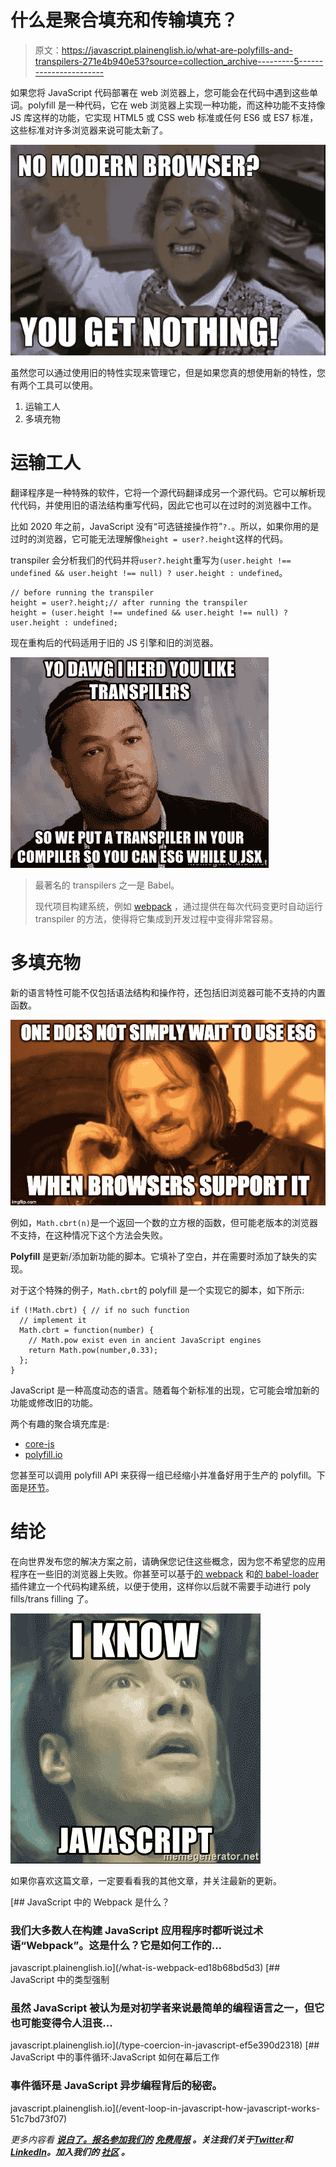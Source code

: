 # 什么是聚合填充和传输填充？

> 原文：<https://javascript.plainenglish.io/what-are-polyfills-and-transpilers-271e4b940e53?source=collection_archive---------5----------------------->

如果您将 JavaScript 代码部署在 web 浏览器上，您可能会在代码中遇到这些单词。polyfill 是一种代码，它在 web 浏览器上实现一种功能，而这种功能不支持像 JS 库这样的功能，它实现 HTML5 或 CSS web 标准或任何 ES6 或 ES7 标准，这些标准对许多浏览器来说可能太新了。

![](img/97af46793f854c0fe9363e365490b26d.png)

虽然您可以通过使用旧的特性实现来管理它，但是如果您真的想使用新的特性，您有两个工具可以使用。

1.  运输工人
2.  多填充物

# 运输工人

翻译程序是一种特殊的软件，它将一个源代码翻译成另一个源代码。它可以解析现代代码，并使用旧的语法结构重写代码，因此它也可以在过时的浏览器中工作。

比如 2020 年之前，JavaScript 没有“可选链接操作符”`?.`。所以，如果你用的是过时的浏览器，它可能无法理解像`height = user?.height`这样的代码。

transpiler 会分析我们的代码并将`user?.height`重写为`(user.height !== undefined && user.height !== null) ? user.height : undefined`。

```
// before running the transpiler
height = user?.height;// after running the transpiler
height = (user.height !== undefined && user.height !== null) ? user.height : undefined;
```

现在重构后的代码适用于旧的 JS 引擎和旧的浏览器。

![](img/33f507db37c38454313adce23b0b6ba4.png)

> 最著名的 transpilers 之一是 Babel。
> 
> 现代项目构建系统，例如 [webpack](https://webpack.js.org/) ，通过提供在每次代码变更时自动运行 transpiler 的方法，使得将它集成到开发过程中变得非常容易。

# 多填充物

新的语言特性可能不仅包括语法结构和操作符，还包括旧浏览器可能不支持的内置函数。

![](img/516e84e61f9bd331e9f2f04295d946e9.png)

例如，`Math.cbrt(n)`是一个返回一个数的立方根的函数，但可能老版本的浏览器不支持，在这种情况下这个方法会失败。

**Polyfill** 是更新/添加新功能的脚本。它填补了空白，并在需要时添加了缺失的实现。

对于这个特殊的例子，`Math.cbrt`的 polyfill 是一个实现它的脚本，如下所示:

```
if (!Math.cbrt) { // if no such function
  // implement it
  Math.cbrt = function(number) {
    // Math.pow exist even in ancient JavaScript engines
    return Math.pow(number,0.33);
  };
}
```

JavaScript 是一种高度动态的语言。随着每个新标准的出现，它可能会增加新的功能或修改旧的功能。

两个有趣的聚合填充库是:

*   [core-js](https://github.com/zloirock/core-js)
*   [polyfill.io](http://polyfill.io/)

您甚至可以调用 polyfill API 来获得一组已经缩小并准备好用于生产的 polyfill。下面是[环节](https://polyfill.io/v3/api/)。

# 结论

在向世界发布您的解决方案之前，请确保您记住这些概念，因为您不希望您的应用程序在一些旧的浏览器上失败。你甚至可以基于[的 webpack](https://webpack.js.org/) 和[的 babel-loader](https://github.com/babel/babel-loader) 插件建立一个代码构建系统，以便于使用，这样你以后就不需要手动进行 poly fills/trans filling 了。

![](img/91f410bdb736a34f032995b0a2bcd663.png)

如果你喜欢这篇文章，一定要看看我的其他文章，并关注最新的更新。

[](/what-is-webpack-ed18b68bd5d3) [## JavaScript 中的 Webpack 是什么？

### 我们大多数人在构建 JavaScript 应用程序时都听说过术语“Webpack”。这是什么？它是如何工作的…

javascript.plainenglish.io](/what-is-webpack-ed18b68bd5d3) [](/type-coercion-in-javascript-ef5e390d2318) [## JavaScript 中的类型强制

### 虽然 JavaScript 被认为是对初学者来说最简单的编程语言之一，但它也可能变得令人沮丧…

javascript.plainenglish.io](/type-coercion-in-javascript-ef5e390d2318) [](/event-loop-in-javascript-how-javascript-works-51c7bd73f07) [## JavaScript 中的事件循环:JavaScript 如何在幕后工作

### 事件循环是 JavaScript 异步编程背后的秘密。

javascript.plainenglish.io](/event-loop-in-javascript-how-javascript-works-51c7bd73f07) 

*更多内容看* [***说白了。报名参加我们的***](https://plainenglish.io/) **[***免费周报***](http://newsletter.plainenglish.io/) *。关注我们关于*[***Twitter***](https://twitter.com/inPlainEngHQ)*和*[***LinkedIn***](https://www.linkedin.com/company/inplainenglish/)*。加入我们的* [***社区***](https://discord.gg/GtDtUAvyhW) *。***